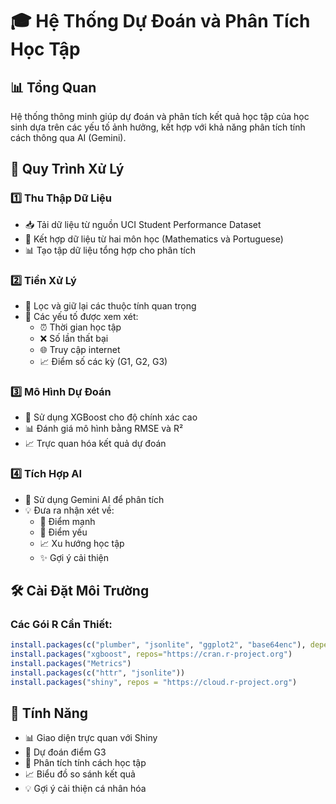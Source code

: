 # 🎓 Hệ Thống Dự Đoán và Phân Tích Học Tập

## 📊 Tổng Quan
Hệ thống thông minh giúp dự đoán và phân tích kết quả học tập của học sinh dựa trên các yếu tố ảnh hưởng, kết hợp với khả năng phân tích tính cách thông qua AI (Gemini).

## 🔄 Quy Trình Xử Lý

### 1️⃣ Thu Thập Dữ Liệu
- 📥 Tải dữ liệu từ nguồn UCI Student Performance Dataset
- 🔄 Kết hợp dữ liệu từ hai môn học (Mathematics và Portuguese)
- 📊 Tạo tập dữ liệu tổng hợp cho phân tích

### 2️⃣ Tiền Xử Lý
- 🧹 Lọc và giữ lại các thuộc tính quan trọng
- 📝 Các yếu tố được xem xét:
  - ⏰ Thời gian học tập
  - ❌ Số lần thất bại
  - 🌐 Truy cập internet
  - 📈 Điểm số các kỳ (G1, G2, G3)

### 3️⃣ Mô Hình Dự Đoán
- 🤖 Sử dụng XGBoost cho độ chính xác cao
- 📊 Đánh giá mô hình bằng RMSE và R²
- 📈 Trực quan hóa kết quả dự đoán

### 4️⃣ Tích Hợp AI
- 🧠 Sử dụng Gemini AI để phân tích
- 💡 Đưa ra nhận xét về:
  - 💪 Điểm mạnh
  - 🎯 Điểm yếu
  - 📈 Xu hướng học tập
  - ✨ Gợi ý cải thiện

## 🛠️ Cài Đặt Môi Trường

### Các Gói R Cần Thiết:
```r
install.packages(c("plumber", "jsonlite", "ggplot2", "base64enc"), dependencies = TRUE)
install.packages("xgboost", repos="https://cran.r-project.org")
install.packages("Metrics")
install.packages(c("httr", "jsonlite"))
install.packages("shiny", repos = "https://cloud.r-project.org")
```

## 🚀 Tính Năng
- 📊 Giao diện trực quan với Shiny
- 🔮 Dự đoán điểm G3
- 🧠 Phân tích tính cách học tập
- 📈 Biểu đồ so sánh kết quả
- 💡 Gợi ý cải thiện cá nhân hóa